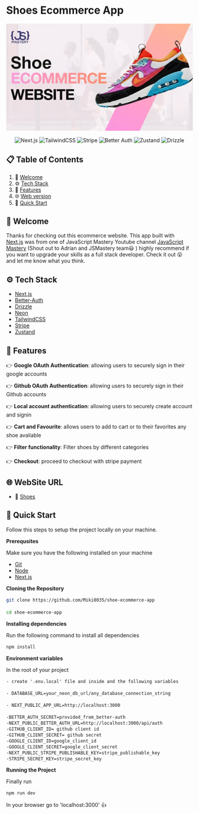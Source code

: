 # Shoes Ecommerce App

<div align="center">

![thumbnail](/public/app-thumbnail.png)

</div>

<p align="center">
  <img src="https://img.shields.io/badge/next.js-000000?style=for-the-badge&logo=nextdotjs&logoColor=white" alt="Next.js"/>
  <img src="https://img.shields.io/badge/Tailwind_CSS-grey?style=for-the-badge&logo=tailwind-css&logoColor=38B2AC" alt="TailwindCSS"/>
  <img src="https://img.shields.io/badge/-Stripe-008CDD?style=flat&logo=stripe&logoColor=white" alt="Stripe"/>
  <img src="https://img.shields.io/badge/Better--Auth-secure-green" alt="Better Auth"/>
  <img src="https://img.shields.io/badge/Zustand-state%20management-blue" alt="Zustand"/>
  <img src="https://img.shields.io/badge/Drizzle-ORM-orange" alt="Drizzle"/>

</p>

## 📋 <a name="table">Table of Contents</a>

1. 👋 [Welcome](#welcome)
2. ⚙️ [Tech Stack](#tech-stack)
3. 🔋 [Features](#features)
4. 🌐 [Web version](#web)
5. 🤸 [Quick Start](#quick-start)

## <a name="welcome"> 👋 Welcome </a>

Thanks for checking out this ecommerce website. This app built
with [Next.js](https://nextjs.org/) was from one of JavaScript Mastery Youtube
channel [JavaScript Mastery](https://www.youtube.com/@javascriptmastery) (Shout out to
Adrian and JSMastery team😃 ) highly recommend if you want to upgrade your skills as a full stack developer. Check it out 😮 and let me know what you think.

## <a name="tech-stack">⚙️ Tech Stack </a>

- [Next.js](https://nextjs.org/)
- [Better-Auth](https://www.better-auth.com/)
- [Drizzle](https://orm.drizzle.team/)
- [Neon](https://neon.com/)
- [TailwindCSS](https://tailwindcss.com/docs/installation/using-vite)
- [Stripe](https://stripe.com/)
- [Zustand](https://zustand-demo.pmnd.rs/)

## <a name="features">🔋 Features</a>

👉 **Google OAuth Authentication**: allowing users to securely sign in their google accounts

👉 **Github OAuth Authentication**: allowing users to securely sign in their Github accounts

👉 **Local account authentication**: allowing users to securely create account and signin

👉 **Cart and Favourite**: allows users to add to cart or to their favorites any shoe avaliable

👉 **Filter functionality**: Filter shoes by different categories

👉 **Checkout**: proceed to checkout with stripe payment

## <a name="web">🌐 WebSite URL </a>

- 🔗 [Shoes](https://shoe-ecommerce-app-chi.vercel.app)

## <a name="quick-start"> 🤸 Quick Start </a>

Follow this steps to setup the project locally on your machine.

**Prerequsites**

Make sure you have the following installed on your machine

- [Git](https://git-scm.com/)
- [Node](https://nodejs.org/en/download)
- [Next.js](https://nextjs.org/docs)

**Cloning the Repository**

```bash
git clone https://github.com/Miki0035/shoe-ecommerce-app

cd shoe-ecommerce-app
```

**Installing dependencies**

Run the following command to install all dependencies

```bash
npm install
```

**Environment variables**

In the root of your project

    - create '.env.local' file and inside and the following variables

    - DATABASE_URL=your_neon_db_url/any_database_connection_string

    - NEXT_PUBLIC_APP_URL=http://localhost:3000

    -BETTER_AUTH_SECRET=provided_from_better-auth
    -NEXT_PUBLIC_BETTER_AUTH_URL=http://localhost:3000/api/auth
    -GITHUB_CLIENT_ID= github client id
    -GITHUB_CLIENT_SECRET= github secret
    -GOOGLE_CLIENT_ID=google_client_id
    -GOOGLE_CLIENT_SECRET=google_client_secret
    -NEXT_PUBLIC_STRIPE_PUBLISHABLE_KEY=stripe_publishable_key
    -STRIPE_SECRET_KEY=stripe_secret_key

**Running the Project**

Finally run

```bash
npm run dev
```

In your browser go to 'localhost:3000' 👍
